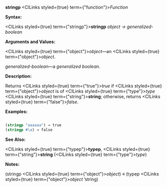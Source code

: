 **stringp** <ClLinks styled={true} term={"function"}><i>Function</i></ClLinks> 



**Syntax:** 



<ClLinks styled={true} term={"stringp"}><b>stringp</b></ClLinks> *object → generalized-boolean* 



**Arguments and Values:** 



<ClLinks styled={true} term={"object"}><i>object</i></ClLinks>—an <ClLinks styled={true} term={"object"}><i>object</i></ClLinks>. 



*generalized-boolean*—a *generalized boolean*. 



**Description:** 



Returns <ClLinks styled={true} term={"true"}><i>true</i></ClLinks> if <ClLinks styled={true} term={"object"}><i>object</i></ClLinks> is of <ClLinks styled={true} term={"type"}><i>type</i></ClLinks> <ClLinks styled={true} term={"string"}><b>string</b></ClLinks>; otherwise, returns <ClLinks styled={true} term={"false"}><i>false</i></ClLinks>. 







 



 



**Examples:**
```lisp

(stringp "aaaaaa") → true 
(stringp #\a) → false 

```
**See Also:** 



<ClLinks styled={true} term={"typep"}><b>typep</b></ClLinks>, <ClLinks styled={true} term={"string"}><b>string</b></ClLinks> (<ClLinks styled={true} term={"type"}><i>type</i></ClLinks>) 



**Notes:** 



(stringp <ClLinks styled={true} term={"object"}><i>object</i></ClLinks>) *≡* (typep <ClLinks styled={true} term={"object"}><i>object</i></ClLinks> ’string) 



